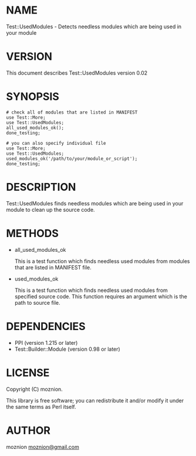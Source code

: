# NAME

Test::UsedModules - Detects needless modules which are being used in your module



# VERSION

This document describes Test::UsedModules version 0.02



# SYNOPSIS

    # check all of modules that are listed in MANIFEST
    use Test::More;
    use Test::UsedModules;
    all_used_modules_ok();
    done_testing;

    # you can also specify individual file
    use Test::More;
    use Test::UsedModules;
    used_modules_ok('/path/to/your/module_or_script');
    done_testing;



# DESCRIPTION

Test::UsedModules finds needless modules which are being used in your module to clean up the source code.



# METHODS

- all\_used\_modules\_ok

    This is a test function which finds needless used modules from modules that are listed in MANIFEST file.

- used\_modules\_ok

    This is a test function which finds needless used modules from specified source code.
    This function requires an argument which is the path to source file.

# DEPENDENCIES

- PPI (version 1.215 or later)
- Test::Builder::Module (version 0.98 or later)



# LICENSE

Copyright (C) moznion.

This library is free software; you can redistribute it and/or modify
it under the same terms as Perl itself.



# AUTHOR

moznion <moznion@gmail.com>
